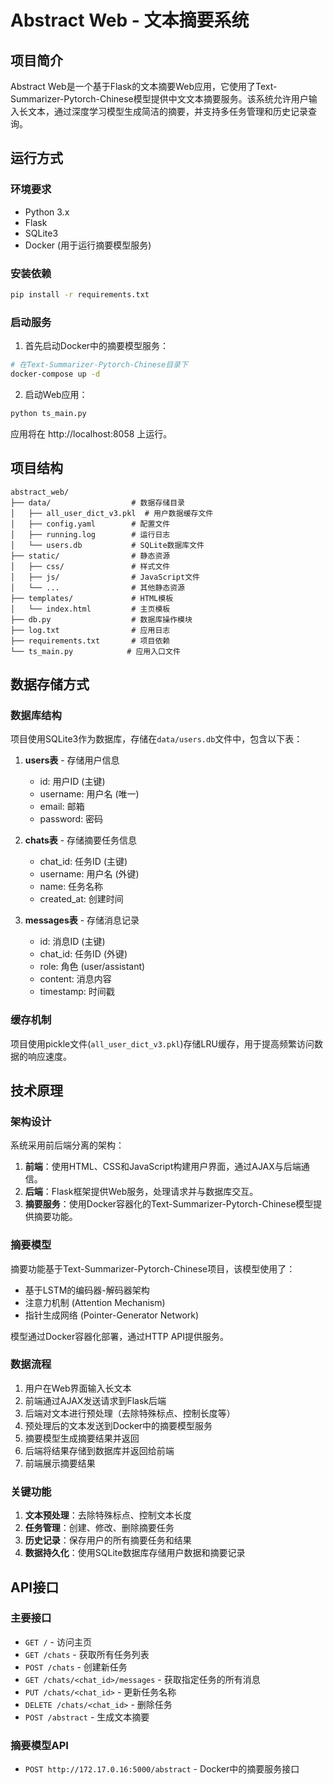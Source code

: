 # Abstract Web - 文本摘要系统

## 项目简介

Abstract Web是一个基于Flask的文本摘要Web应用，它使用了Text-Summarizer-Pytorch-Chinese模型提供中文文本摘要服务。该系统允许用户输入长文本，通过深度学习模型生成简洁的摘要，并支持多任务管理和历史记录查询。

## 运行方式

### 环境要求

- Python 3.x
- Flask
- SQLite3
- Docker (用于运行摘要模型服务)

### 安装依赖

```bash
pip install -r requirements.txt
```

### 启动服务

1. 首先启动Docker中的摘要模型服务：

```bash
# 在Text-Summarizer-Pytorch-Chinese目录下
docker-compose up -d
```

2. 启动Web应用：

```bash
python ts_main.py
```

应用将在 http://localhost:8058 上运行。

## 项目结构

```
abstract_web/
├── data/                  # 数据存储目录
│   ├── all_user_dict_v3.pkl  # 用户数据缓存文件
│   ├── config.yaml        # 配置文件
│   ├── running.log        # 运行日志
│   └── users.db           # SQLite数据库文件
├── static/                # 静态资源
│   ├── css/               # 样式文件
│   ├── js/                # JavaScript文件
│   └── ...                # 其他静态资源
├── templates/             # HTML模板
│   └── index.html         # 主页模板
├── db.py                  # 数据库操作模块
├── log.txt                # 应用日志
├── requirements.txt       # 项目依赖
└── ts_main.py            # 应用入口文件
```

## 数据存储方式

### 数据库结构

项目使用SQLite3作为数据库，存储在`data/users.db`文件中，包含以下表：

1. **users表** - 存储用户信息
   - id: 用户ID (主键)
   - username: 用户名 (唯一)
   - email: 邮箱
   - password: 密码

2. **chats表** - 存储摘要任务信息
   - chat_id: 任务ID (主键)
   - username: 用户名 (外键)
   - name: 任务名称
   - created_at: 创建时间

3. **messages表** - 存储消息记录
   - id: 消息ID (主键)
   - chat_id: 任务ID (外键)
   - role: 角色 (user/assistant)
   - content: 消息内容
   - timestamp: 时间戳

### 缓存机制

项目使用pickle文件(`all_user_dict_v3.pkl`)存储LRU缓存，用于提高频繁访问数据的响应速度。

## 技术原理

### 架构设计

系统采用前后端分离的架构：

1. **前端**：使用HTML、CSS和JavaScript构建用户界面，通过AJAX与后端通信。
2. **后端**：Flask框架提供Web服务，处理请求并与数据库交互。
3. **摘要服务**：使用Docker容器化的Text-Summarizer-Pytorch-Chinese模型提供摘要功能。

### 摘要模型

摘要功能基于Text-Summarizer-Pytorch-Chinese项目，该模型使用了：

- 基于LSTM的编码器-解码器架构
- 注意力机制 (Attention Mechanism)
- 指针生成网络 (Pointer-Generator Network)

模型通过Docker容器化部署，通过HTTP API提供服务。

### 数据流程

1. 用户在Web界面输入长文本
2. 前端通过AJAX发送请求到Flask后端
3. 后端对文本进行预处理（去除特殊标点、控制长度等）
4. 预处理后的文本发送到Docker中的摘要模型服务
5. 摘要模型生成摘要结果并返回
6. 后端将结果存储到数据库并返回给前端
7. 前端展示摘要结果

### 关键功能

1. **文本预处理**：去除特殊标点、控制文本长度
2. **任务管理**：创建、修改、删除摘要任务
3. **历史记录**：保存用户的所有摘要任务和结果
4. **数据持久化**：使用SQLite数据库存储用户数据和摘要记录

## API接口

### 主要接口

- `GET /` - 访问主页
- `GET /chats` - 获取所有任务列表
- `POST /chats` - 创建新任务
- `GET /chats/<chat_id>/messages` - 获取指定任务的所有消息
- `PUT /chats/<chat_id>` - 更新任务名称
- `DELETE /chats/<chat_id>` - 删除任务
- `POST /abstract` - 生成文本摘要

### 摘要模型API

- `POST http://172.17.0.16:5000/abstract` - Docker中的摘要服务接口